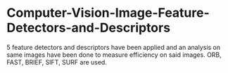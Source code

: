 # Computer-Vision-Image-Feature-Detectors-and-Descriptors
5 feature detectors and descriptors have been applied and an analysis on same images have been done to measure efficiency on said images. ORB, FAST, BRIEF, SIFT, SURF are used.
